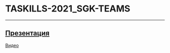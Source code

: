 # TASKILLS-2021_SGK-TEAMS
 ---
 [Презентация](https://github.com/samgkvr/TASKILLS-2021_SGK-TEAMS/raw/main/Pres.pptx)
 ---
 [Видео](https://youtu.be/8GvS8TVbCLU)
